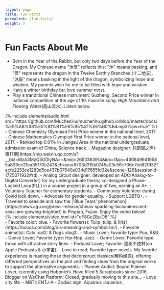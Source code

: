 ```yaml
---
layout: page
title: Fun Facts
permalink: /fun-facts/
weight: 3
---
```


# **Fun Facts About Me**


- Born in the Year of the Rabbit, but only two days before the Year of the Dragon. My Chinese name "沐辰" reflects this: "沐" means basking, and "辰" represents the dragon in the Twelve Earthly Branches (十二地支). "沐辰" means basking in the light of the dragon, symbolizing hope and wisdom. My parents wish for me to be filled with hope and wisdom.
- Have a winter birthday but love summer most.
- Play a tranditional Chinese instrument: Guzheng; Second Price winner in national competition at the age of 10. Favorite song: *High Mountains and Flowing Water*(高山流水). Listen below.
<div class="row">
    {% include elements/audio.html src="https://github.com/MuchenHu/muchenhu.github.io/blob/master/docs/%E9%AB%98%E5%B1%B1%E6%B5%81%E6%B0%B4.mp3?raw=true" %}
</div>
- Chinese Chemistry Olympiad First Price winner in the national level, 2017.
- Chinese Mathematics Olympiad First Price winner in the national level, 2017.
- Ranked top 0.01% in Jiangsu Area in the national undergraduate admission exam of China, Science track.
- Magazine designer: [《朗润之声》第17期](https://mp.weixin.qq.com/s?__biz=MzA3MzQ5ODIyNA==&mid=2650363914&idx=1&sn=4308499419585a839ce21ea35f70b243&chksm=8703d315b0745a03c56c706c7ed82f932fecfe2253ce1283d5ce437b07640e034d17655fd32e&scene=126&sessionid=1725071932#rd).
- Analog circuit designer: developed an ADC(Analog-to-Digital Converter) for my undergraduate thesis; co-designed a Phase-Locked Loop(PLL) in a course project in a group of two, earning an A+.
- Voluntary Teacher for elementary students.
- Community Volunteer during Covid lock down.
- Advocate for gender equality.
- Support LGBTQ+.
- Traveled to seaside and saw the ['Blue Tears' phenomenon](https://news.agu.org/press-release/chinas-sparkling-bioluminescent-seas-are-glowing-brighter/) in Pingtan, Fujian. Enjoy the video below!
<div class="row">
    {% include elements/video.html id="oF8GeZBuiO8" %}
</div>
- Favorite color: blue.
- Favorite flower(s): Tulip :tulip: & [Iris](https://bouqs.com/blog/iris-meaning-and-symbolism/).
- Favorite animal(s): Cats :cat2: & Dogs :dog2:.
- Music Lover; Favorite type: Pop, R&B.
- Dance Lover; Favorite type: Hip-Hop, Jazz.
- Game Lover; Favorite type: those with attractive story lines.
- Podcast Lover; Favorite: 独树不成林(on Apple Podcasts & 小宇宙).
- Love to read; Favorite type: novels. My favorite experience is reading those that deconstruct classics(解构经典), offering different perspectives on the plot and finding clues from the original works to support the alternative arguments.
- Planner Addict: Bound Planner Lover, currently using Hobonichi. Have filled 5 Scrapbooks since 2018.
- Blogger on WeChat Platform: Closed, gradually moving to this site...
- Love city life.
- MBTI: ENTJ-A
- Zodiac sign: Aquarius :aquarius: